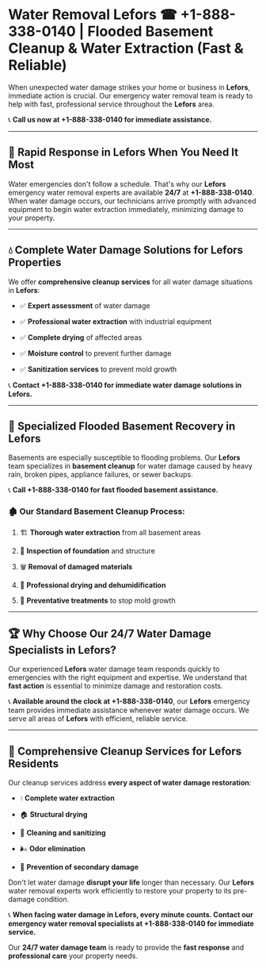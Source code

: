 # Water Removal Lefors ☎ +1-888-338-0140 | Flooded Basement Cleanup & Water Extraction (Fast & Reliable)

When unexpected water damage strikes your home or business in **Lefors**, immediate action is crucial. Our emergency water removal team is ready to help with fast, professional service throughout the **Lefors** area. 

📞 **Call us now at +1-888-338-0140 for immediate assistance.**
---
## 🚀 Rapid Response in Lefors When You Need It Most
Water emergencies don't follow a schedule. That's why our **Lefors** emergency water removal experts are available **24/7** at **+1-888-338-0140**. When water damage occurs, our technicians arrive promptly with advanced equipment to begin water extraction immediately, minimizing damage to your property.
---
## 💧 Complete Water Damage Solutions for Lefors Properties
We offer **comprehensive cleanup services** for all water damage situations in **Lefors**:
- ✅ **Expert assessment** of water damage  
- ✅ **Professional water extraction** with industrial equipment  
- ✅ **Complete drying** of affected areas  
- ✅ **Moisture control** to prevent further damage  
- ✅ **Sanitization services** to prevent mold growth  
📞 **Contact +1-888-338-0140 for immediate water damage solutions in Lefors.**
---
## 🌊 Specialized Flooded Basement Recovery in Lefors
Basements are especially susceptible to flooding problems. Our **Lefors** team specializes in **basement cleanup** for water damage caused by heavy rain, broken pipes, appliance failures, or sewer backups. 
📞 **Call +1-888-338-0140 for fast flooded basement assistance.**
### 🏚️ Our Standard Basement Cleanup Process:
1. 🏗️ **Thorough water extraction** from all basement areas  
2. 🔎 **Inspection of foundation** and structure  
3. 🗑️ **Removal of damaged materials**  
4. 💨 **Professional drying and dehumidification**  
5. 🚫 **Preventative treatments** to stop mold growth  
---
## 🏆 Why Choose Our 24/7 Water Damage Specialists in Lefors?
Our experienced **Lefors** water damage team responds quickly to emergencies with the right equipment and expertise. We understand that **fast action** is essential to minimize damage and restoration costs.
📞 **Available around the clock at +1-888-338-0140**, our **Lefors** emergency team provides immediate assistance whenever water damage occurs. We serve all areas of **Lefors** with efficient, reliable service.
---
## 🧹 Comprehensive Cleanup Services for Lefors Residents
Our cleanup services address **every aspect of water damage restoration**:
- 💧 **Complete water extraction**  
- 🏠 **Structural drying**  
- 🧼 **Cleaning and sanitizing**  
- 🌬️ **Odor elimination**  
- 🚫 **Prevention of secondary damage**  
Don't let water damage **disrupt your life** longer than necessary. Our **Lefors** water removal experts work efficiently to restore your property to its pre-damage condition.
📞 **When facing water damage in Lefors, every minute counts. Contact our emergency water removal specialists at +1-888-338-0140 for immediate service.**
Our **24/7 water damage team** is ready to provide the **fast response** and **professional care** your property needs.
